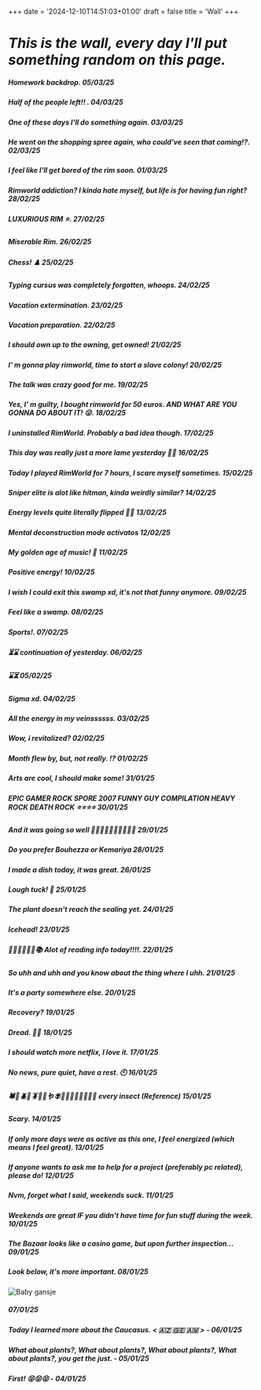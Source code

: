 +++
date = '2024-12-10T14:51:03+01:00'
draft = false
title = 'Wall'
+++

# _**This is the wall, every day I'll put something random on this page.**_

##### Homework backdrop. 05/03/25
##### Half of the people left!! . 04/03/25
##### One of these days I'll do something again. 03/03/25
##### He went on the shopping spree again, who could've seen that coming!?. 02/03/25
##### I feel like I'll get bored of the rim soon. 01/03/25
##### Rimworld addiction? I kinda hate myself, but life is for having fun right? 28/02/25
##### LUXURIOUS RIM ⭐. 27/02/25
##### Miserable Rim. 26/02/25
##### Chess! ♟️ 25/02/25
##### Typing cursus was completely forgotten, whoops. 24/02/25
##### Vacation extermination. 23/02/25
##### Vacation preparation. 22/02/25
##### I should own up to the owning, get owned! 21/02/25
##### I' m gonna play rimworld, time to start a slave colony! 20/02/25
##### The talk was crazy good for me. 19/02/25
##### Yes, I' m guilty, I bought rimworld for 50 euros. AND WHAT ARE YOU GONNA DO ABOUT IT! 😜. 18/02/25
##### I uninstalled RimWorld. Probably a bad idea though. 17/02/25
##### This day was really just a more lame yesterday 🤷‍♂️ 16/02/25
##### Today I played RimWorld for 7 hours, I scare myself sometimes. 15/02/25
##### Sniper elite is alot like hitman, kinda weirdly similar? 14/02/25
##### Energy levels quite literally flipped 🔋🪫 13/02/25
##### Mental deconstruction mode activatos 12/02/25
##### My golden age of music! 💽 11/02/25
##### Positive energy! 10/02/25
##### I wish I could exit this swamp xd, it's not that funny anymore. 09/02/25
##### Feel like a swamp. 08/02/25
##### Sports!. 07/02/25
##### ⏳⌛ continuation of yesterday. 06/02/25
##### ⌛⏳ 05/02/25
##### Sigma xd. 04/02/25
##### All the energy in my veinssssss. 03/02/25
##### Wow, i revitalized? 02/02/25
##### Month flew by, but, not really. ⁉️ 01/02/25
##### Arts are cool, I should make some! 31/01/25
##### EPIC GAMER ROCK SPORE 2007 FUNNY GUY COMPILATION HEAVY ROCK DEATH ROCK ⭐⭐⭐⭐ 30/01/25 
##### And it was going so well 🙍‍♂️🙍‍♂️🙍‍♂️🙍‍♂️🙍‍♂️ 29/01/25 
##### Do you prefer Bouhezza or Kemariya 28/01/25 
##### I made a dish today, it was great. 26/01/25
##### Lough tuck! 🎈 25/01/25
##### The plant doesn't reach the sealing yet. 24/01/25
##### Icehead! 23/01/25
##### 📔📕📖📗📘📙📚 Alot of reading info today!!!!. 22/01/25
##### So uhh and uhh and you know about the thing where I uhh. 21/01/25
##### It's a party somewhere else. 20/01/25
##### Recovery? 19/01/25
##### Dread. 🔨💩 18/01/25
##### I should watch more netflix, I love it. 17/01/25
##### No news, pure quiet, have a rest. 🕙 16/01/25
##### 🕷️🐞🪲🐝🪳🐜🦗🪱🪰🦟🐌🐛🦎🦀🦐🦋🦇 every insect (Reference) 15/01/25
##### Scary. 14/01/25
##### If only more days were as active as this one, I feel energized (which means I feel great). 13/01/25
##### If anyone wants to ask me to help for a project (preferably pc related), please do! 12/01/25
##### Nvm, forget what I said, weekends suck. 11/01/25
##### Weekends are great IF you didn't have time for fun stuff during the week. 10/01/25
##### The Bazaar looks like a casino game, but upon further inspection... 09/01/25
##### Look below, it's more important. 08/01/25
![Baby gansje](/images/baby_gansje.png)
##### 07/01/25
##### Today I learned more about the Caucasus. < 🇦🇿 🇬🇪 🇦🇲 > - 06/01/25
##### What about plants?, What about plants?, What about plants?, What about plants?, you get the just. - 05/01/25
##### First! 😝😝😝 - 04/01/25